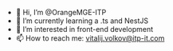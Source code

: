 - 👋 Hi, I’m @OrangeMGE-ITP
- 🌱 I’m currently learning a .ts and NestJS
- 👀 I’m interested in front-end development
- 📫 How to reach me: vitalij.volkov@itp-it.com

<!--
**OrangeMGE-ITP/OrangeMGE-ITP** is a ✨ _special_ ✨ repository because its `README.md` (this file) appears on your GitHub profile.

Here are some ideas to get you started:

- 
- 🌱 I’m currently learning ...
- 👯 I’m looking to collaborate on ...
- 🤔 I’m looking for help with ...
- 💬 Ask me about ...
- 📫 How to reach me: ...
- 😄 Pronouns: ...
- ⚡ Fun fact: ...
-->
